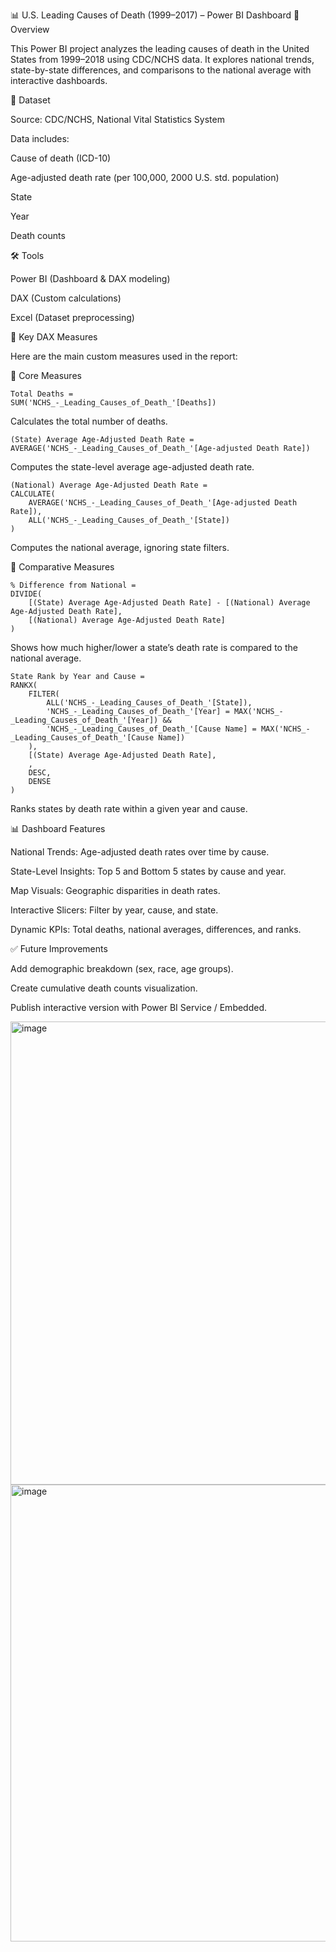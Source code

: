 📊 U.S. Leading Causes of Death (1999–2017) – Power BI Dashboard
📝 Overview

This Power BI project analyzes the leading causes of death in the United States from 1999–2018 using CDC/NCHS data. It explores national trends, state-by-state differences, and comparisons to the national average with interactive dashboards.

📂 Dataset

Source: CDC/NCHS, National Vital Statistics System

Data includes:

Cause of death (ICD-10)

Age-adjusted death rate (per 100,000, 2000 U.S. std. population)

State

Year

Death counts

🛠️ Tools

Power BI (Dashboard & DAX modeling)

DAX (Custom calculations)

Excel (Dataset preprocessing)

🧮 Key DAX Measures

Here are the main custom measures used in the report:

📌 Core Measures
```
Total Deaths =
SUM('NCHS_-_Leading_Causes_of_Death_'[Deaths])
```


Calculates the total number of deaths.

```
(State) Average Age-Adjusted Death Rate =
AVERAGE('NCHS_-_Leading_Causes_of_Death_'[Age-adjusted Death Rate])
```


Computes the state-level average age-adjusted death rate.

```
(National) Average Age-Adjusted Death Rate =
CALCULATE(
    AVERAGE('NCHS_-_Leading_Causes_of_Death_'[Age-adjusted Death Rate]),
    ALL('NCHS_-_Leading_Causes_of_Death_'[State])
)
```


Computes the national average, ignoring state filters.

📌 Comparative Measures
```
% Difference from National =
DIVIDE(
    [(State) Average Age-Adjusted Death Rate] - [(National) Average Age-Adjusted Death Rate],
    [(National) Average Age-Adjusted Death Rate]
)
```


Shows how much higher/lower a state’s death rate is compared to the national average.

```
State Rank by Year and Cause =
RANKX(
    FILTER(
        ALL('NCHS_-_Leading_Causes_of_Death_'[State]),
        'NCHS_-_Leading_Causes_of_Death_'[Year] = MAX('NCHS_-_Leading_Causes_of_Death_'[Year]) &&
        'NCHS_-_Leading_Causes_of_Death_'[Cause Name] = MAX('NCHS_-_Leading_Causes_of_Death_'[Cause Name])
    ),
    [(State) Average Age-Adjusted Death Rate],
    ,
    DESC,
    DENSE
)
```


Ranks states by death rate within a given year and cause.

📊 Dashboard Features

National Trends: Age-adjusted death rates over time by cause.

State-Level Insights: Top 5 and Bottom 5 states by cause and year.

Map Visuals: Geographic disparities in death rates.

Interactive Slicers: Filter by year, cause, and state.

Dynamic KPIs: Total deaths, national averages, differences, and ranks.


✅ Future Improvements

Add demographic breakdown (sex, race, age groups).

Create cumulative death counts visualization.

Publish interactive version with Power BI Service / Embedded.


<img width="1322" height="741" alt="image" src="https://github.com/user-attachments/assets/de69973b-4d19-4afd-82fa-084fceda9c10" />
<img width="1306" height="731" alt="image" src="https://github.com/user-attachments/assets/a12663f9-e735-48de-8aca-b8b78ec12011" />






